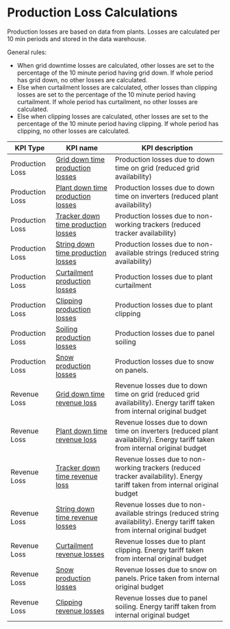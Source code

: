 # Production Loss Calculations

Production losses are based on data from plants. Losses are calculated per 10 min periods and stored in the data warehouse.

General rules:
- When grid downtime losses are calculated, other losses are set to the percentage of the 10 minute period having grid down. If whole period has grid down, no other losses are calculated.
- Else when curtailment losses are calculated, other losses than clipping losses are set to the percentage of the 10 minute period having curtailment. If whole period has curtailment, no other losses are calculated.
- Else when clipping losses are calculated, other losses are set to the percentage of the 10 minute period having clipping. If whole period has clipping, no other losses are calculated.

| KPI Type | KPI name | KPI description |
|---------|---------|---------|
| Production Loss | [Grid down time production losses](grid_down_time_production_losses.md) | Production losses due to down time on grid (reduced grid availability) |
| Production Loss | [Plant down time production losses](plant_down_time_production_losses.md) | Production losses due to down time on inverters (reduced plant availability) |
| Production Loss | [Tracker down time production losses](tracker_down_time_production_losses.md) | Production losses due to non-working trackers (reduced tracker availability) |
| Production Loss | [String down time production losses](string_down_time_production_losses.md) | Production losses due to non-available strings (reduced string availability) |
| Production Loss | [Curtailment production losses](curtailment_production_losses.md) | Production losses due to plant curtailment |
| Production Loss | [Clipping production losses](clipping_production_losses.md) | Production losses due to plant clipping |
| Production Loss | [Soiling production losses](soiling_production_losses.md) | Production losses due to panel soiling |
| Production Loss | [Snow production losses](snow_production_losses.md) | Production losses due to snow on panels. |
| Revenue Loss | [Grid down time revenue loss](grid_down_time_production_losses.md) | Revenue losses due to down time on grid  (reduced grid availability). Energy tariff taken from internal original budget |
| Revenue Loss | [Plant down time revenue loss](plant_down_time_production_losses.md) | Revenue losses due to down time on inverters (reduced plant availability). Energy tariff taken from internal original budget |
| Revenue Loss | [Tracker down time revenue loss](tracker_down_time_production_losses.md) | Revenue losses due to non-working trackers (reduced tracker availability). Energy tariff taken from internal original budget |
| Revenue Loss | [String down time revenue losses](string_down_time_production_losses.md) | Revenue losses due to non-available strings (reduced string availability). Energy tariff taken from internal original budget |
| Revenue Loss | [Curtailment revenue losses](curtailment_production_losses.md) | Revenue losses due to plant clipping. Energy tariff taken from internal original budget |
| Revenue Loss | [Snow production losses](snow_production_losses.md) | Revenue losses due to snow on panels. Price taken from internal original budget |
| Revenue Loss | [Clipping revenue losses](clipping_production_losses.md) | Revenue losses due to panel soiling. Energy tariff taken from internal original budget |
